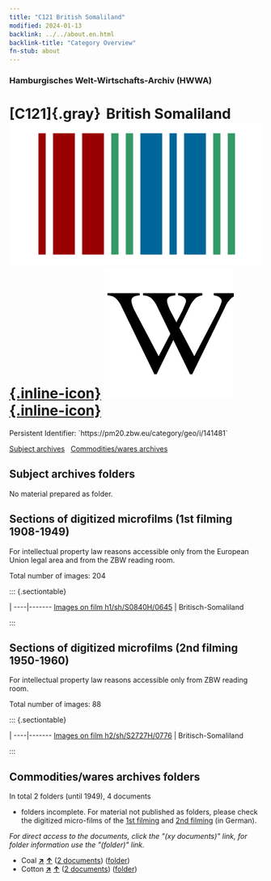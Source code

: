 ```yaml
---
title: "C121 British Somaliland"
modified: 2024-01-13
backlink: ../../about.en.html
backlink-title: "Category Overview"
fn-stub: about
---
```


### Hamburgisches Welt-Wirtschafts-Archiv (HWWA)

# [C121]{.gray}&#8201; British Somaliland &#160; [![Wikidata](/images/Wikidata-logo.svg "Wikidata"){.inline-icon}](http://www.wikidata.org/entity/Q662653) [![Wikipedia](/images/Wikipedia-W.svg "Wikipedia"){.inline-icon}](https://en.wikipedia.org/wiki/British_Somaliland)

<div class="hint">Persistent Identifier: `https://pm20.zbw.eu/category/geo/i/141481`</div>





[Subject archives](#subject-archives-folders) &#160; [Commodities/wares archives](#commoditieswares-archives-folders)




## Subject archives folders








No material prepared as folder.



<a id="filmsections" />

## Sections of digitized microfilms (1st filming 1908-1949)

<p>For intellectual property law reasons accessible only from the European Union legal area and from the ZBW reading room.</p>



<p>Total number of images: 204</p>




::: {.sectiontable}

 | 
----|-------
<a class="btn" href="https://pm20.zbw.eu/film/h1/sh/S0840H/0645" rel="nofollow">Images on film h1/sh/S0840H/0645</a> | Britisch-Somaliland


:::




## Sections of digitized microfilms (2nd filming 1950-1960)

<p>For intellectual property law reasons accessible only from ZBW reading room.</p>



<p>Total number of images: 88</p>




::: {.sectiontable}

 | 
----|-------
<a class="btn" href="https://pm20.zbw.eu/film/h2/sh/S2727H/0776" rel="nofollow">Images on film h2/sh/S2727H/0776</a> | Britisch-Somaliland


:::














## Commodities/wares archives folders











In total 2 folders (until 1949), 4 documents
- folders incomplete.  For material not published as folders, please check the
digitized micro-films of the [1st filming](/film/h1_wa.de.html) and [2nd
filming](/film/h2_wa.de.html) (in German).

_For direct access to the documents, click the "(xy documents)" link, for folder information use the "(folder)" link._


- Coal [**&nearr;**](../../../ware/i/143120/about.en.html "Coal (xXX all over the world)") [**&uarr;**](../../../ware/about.en.html#PRB02.01 "Ware category system") (<a href="https://pm20.zbw.eu/iiifview/folder/wa/143120,141481" title="about: Coal : British Somaliland" target="_blank">2 documents</a>) ([folder](../../../../folder/wa/1431xx/143120/1414xx/141481/about.en.html))
- Cotton [**&nearr;**](../../../ware/i/142089/about.en.html "Cotton (xXX all over the world)") [**&uarr;**](../../../ware/about.en.html#PLW04-Bw "Ware category system") (<a href="https://pm20.zbw.eu/iiifview/folder/wa/142089,141481" title="about: Cotton : British Somaliland" target="_blank">2 documents</a>) ([folder](../../../../folder/wa/1420xx/142089/1414xx/141481/about.en.html))




